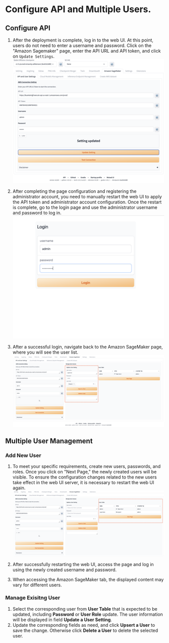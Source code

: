 # Configure API and Multiple Users.

## Configure API
1. After the deployment is complete, log in to the web UI. At this point, users do not need to enter a username and password. Click on the "Amazon Sagemaker" page, enter the API URL and API token, and click on `Update Settings`.
![configure](../images/multi_user/multi-user-2.png)

2. After completing the page configuration and registering the administrator account, you need to manually restart the web UI to apply the API token and administrator account configuration. Once the restart is complete, go to the login page and use the administrator username and password to log in.
![admin login](../images/multi_user/multi-user-3.png)

3. After a successful login, navigate back to the Amazon SageMaker page, where you will see the user list.
![add user](../images/multi_user/multi-user-5.png)

## Multiple User Management
### Add New User
1. To meet your specific requirements, create new users, passwords, and roles. Once you click on "Next Page," the newly created users will be visible. To ensure the configuration changes related to the new users take effect in the web UI server, it is necessary to restart the web UI again.
![add user](../images/multi_user/multi-user-8.png)

2. After successfully restarting the web UI, access the page and log in using the newly created username and password.
3. When accessing the Amazon SageMaker tab, the displayed content may vary for different users.

### Manage Exisitng User
1. Select the corresponding user from **User Table** that is expected to be updated, including **Password** or **User Role** update. The user information will be displayed in field **Update a User Setting**.
2. Update the corresponding fields as need, and click **Upsert a User** to save the change. Otherwise click **Delete a User** to delete the selected user.


